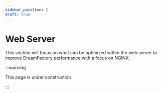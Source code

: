 ```yaml
---
sidebar_position: 2
draft: true
---
```


# Web Server

This section will focus on what can be optimized within the web server to improve DreamFactory performance with a focus on NGINX.

:::warning

This page is under construction

:::